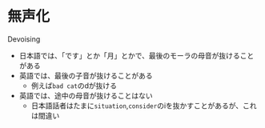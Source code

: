 # 無声化

Devoising

- 日本語では、「です」とか「月」とかで、最後のモーラの母音が抜けることがある
- 英語では、最後の子音が抜けることがある
  - 例えば`bad cat`のdが抜ける
- 英語では、途中の母音が抜けることはない
  - 日本語話者はたまに`situation`,`consider`のiを抜かすことがあるが、これは間違い
